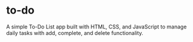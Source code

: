 # to-do
A simple To-Do List app built with HTML, CSS, and JavaScript to manage daily tasks with add, complete, and delete functionality.
